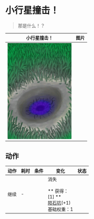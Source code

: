 # 小行星撞击！  
> 那是什么！？  
  
  小行星撞击！  |   图片   
 ----  |  ----:   
   |  <img decoding="async" src="Sprite/AlienCrater.png" href="a.md" style="max-width:300px;max-height:300px;">   
  
## 动作  
动作  |  耗时  |  条件  |  变化  |  状态  
----  |  ----  |  ----  |  ----  |  ----  
继续<br>  |  -  |    |  消失<br><br>** 获得： **<br>** [1] **<br>  [陨石坑](AlienCrater.md)(+1)<br>基础权重：1<br>  |    
